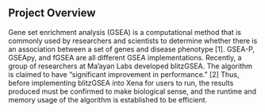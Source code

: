 ## Project Overview
Gene set enrichment analysis (GSEA) is a computational method that is commonly used by researchers and scientists to determine whether there is an association between a set of genes and disease phenotype [1]. GSEA-P, GSEApy, and fGSEA are all different GSEA implementations. Recently, a group of researchers at Ma’ayan Labs developed blitzGSEA. The algorithm is claimed to have “significant improvement in performance.” [2] Thus, before implementing blitzGSEA into Xena for users to run, the results produced must be confirmed to make biological sense, and the runtime and memory usage of the algorithm is established to be efficient. 

